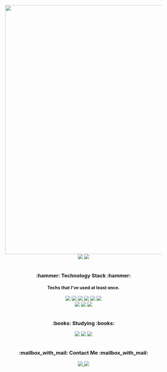 <div align="center">
  <img width="800px" src="https://github.com/user-attachments/assets/55191e0c-9e93-4439-83c0-6f7127af71a1"/>
  <br>
  <img src="https://github-readme-stats.vercel.app/api?username=HYELIM-PARK&hide=contribs,prs&show_icons=true&theme=highcontrast" />
  <img src="https://github-readme-stats.vercel.app/api/top-langs/?username=HYELIM-PARK&layout=compact" />
</div>
<br>
<h3 align=center>:hammer: Technology Stack :hammer:</h3>
<h4 align=center>Techs that I've used at least once.</h4>
<div align=center>
  <img src="https://img.shields.io/badge/Java-344CB7?style=for-the-badge&logo=Java&logoColor=white">
  <img src="https://img.shields.io/badge/HTML5-E34F26?style=for-the-badge&logo=HTML5&logoColor=white">
  <img src="https://img.shields.io/badge/CSS3-1572B6?style=for-the-badge&logo=CSS3&logoColor=white">
  <img src="https://img.shields.io/badge/JavaScript-F7DF1E?style=for-the-badge&logo=JavaScript&logoColor=white">
  <img src="https://img.shields.io/badge/jQuery-0769AD?style=for-the-badge&logo=jQuery&logoColor=white">
  <img src="https://img.shields.io/badge/Oracle-F80000?style=for-the-badge&logo=Oracle&logoColor=white"><br>
  <img src="https://img.shields.io/badge/Spring-6DB33F?style=for-the-badge&logo=Spring&logoColor=white">
  <img src="https://img.shields.io/badge/Spring Boot-6DB33F?style=for-the-badge&logo=SpringBoot&logoColor=white">
  <img src="https://img.shields.io/badge/Bootstrap-7952B3?style=for-the-badge&logo=Bootstrap&logoColor=white">
</div>
<br>

<h3 align=center>:books: Studying :books: </h3>
<div align=center>
  <img src="https://img.shields.io/badge/Kotlin-7F52FF?style=for-the-badge&logo=Kotlin&logoColor=white">
  <img src="https://img.shields.io/badge/Android-3DDC84?style=for-the-badge&logo=Android&logoColor=white">
  <img src="https://img.shields.io/badge/Python-3776AB?style=for-the-badge&logo=Python&logoColor=white">
</div>
<br>

<h3 align=center>:mailbox_with_mail: Contact Me :mailbox_with_mail:</h3>
<div align=center>
  <a href="https://imlim.tistory.com">
    <img src="https://img.shields.io/badge/Tistory-ff5b4c?style=for-the-badge&logo=Tistory&logoColor=white">
  </a>
  <a href="mailto:byybick1127@gmail.com">
    <img
      src="https://img.shields.io/badge/Gmail-D14836?style=for-the-badge&logo=Gmail&logoColor=white">
  </a>
</div>
<br>

<!-- 
  [![Hyelim's GitHub stats](https://github-readme-stats.vercel.app/api?username=HYELIM-PARK&include_all_commits=true&theme=nord&hide_border=true&count_private=true)](https://github.com/HYELIM-PARK/github-readme-stats)
  ![Top Langs](https://github-readme-stats.vercel.app/api/top-langs/?username=HYELIM-PARK&layout=compact)
 -->

